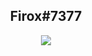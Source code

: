 <h2 align="center">Firox#7377</h2>

<p align="center">
  <a href="https://skillicons.dev">
    <img src="https://skillicons.dev/icons?i=python,lua,js,css,html" />
  </a>
</p>

<p href="https://firox.cf" align="center">
    <img alt="" src="https://github-readme-stats.vercel.app/api?username=Firoxus&theme=dark&show_icons=false">
</p>

<p href="https://firox.cf" align="center">
    <img alt="" src="https://cdn.discordapp.com/attachments/1097568235878097037/1104412788891332608/standard.gif">
</p>
